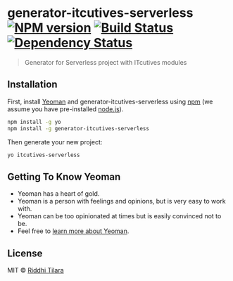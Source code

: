 # generator-itcutives-serverless [![NPM version][npm-image]][npm-url] [![Build Status][travis-image]][travis-url] [![Dependency Status][daviddm-image]][daviddm-url]
> Generator for Serverless project with ITcutives modules

## Installation

First, install [Yeoman](http://yeoman.io) and generator-itcutives-serverless using [npm](https://www.npmjs.com/) (we assume you have pre-installed [node.js](https://nodejs.org/)).

```bash
npm install -g yo
npm install -g generator-itcutives-serverless
```

Then generate your new project:

```bash
yo itcutives-serverless
```

## Getting To Know Yeoman

 * Yeoman has a heart of gold.
 * Yeoman is a person with feelings and opinions, but is very easy to work with.
 * Yeoman can be too opinionated at times but is easily convinced not to be.
 * Feel free to [learn more about Yeoman](http://yeoman.io/).

## License

MIT © [Riddhi Tilara](http://itcutives.com)


[npm-image]: https://badge.fury.io/js/generator-itcutives-serverless.svg
[npm-url]: https://npmjs.org/package/generator-itcutives-serverless
[travis-image]: https://travis-ci.org/ITcutives/generator-itcutives-serverless.svg?branch=master
[travis-url]: https://travis-ci.org/ITcutives/generator-itcutives-serverless
[daviddm-image]: https://david-dm.org/ITcutives/generator-itcutives-serverless.svg?theme=shields.io
[daviddm-url]: https://david-dm.org/ITcutives/generator-itcutives-serverless
